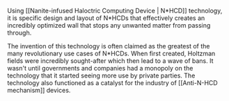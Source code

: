 Using [[Nanite-infused Haloctric Computing Device | N*HCD]] technology, it is specific design and layout of N\*HCDs that effectively creates an incredibly optimized wall that stops any unwanted matter from passing through.

The invention of this technology is often claimed as the greatest of the many revolutionary use cases of N\*HCDs. When first created, Holtzman fields were incredibly sought-after which then lead to a wave of bans. It wasn't until governments and companies had a monopoly on the technology that it started seeing more use by private parties.
The technology also functioned as a catalyst for the industry of [[Anti-N-HCD mechanism]] devices.
